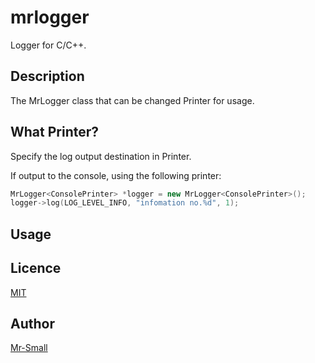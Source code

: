 # mrlogger
Logger for C/C++.


## Description

The MrLogger class that can be changed Printer for usage.

## What Printer?

Specify the log output destination in Printer.

If output to the console, using the following printer:
```c++
MrLogger<ConsolePrinter> *logger = new MrLogger<ConsolePrinter>();
logger->log(LOG_LEVEL_INFO, "infomation no.%d", 1);
```

## Usage

## Licence

[MIT](https://github.com/tcnksm/tool/blob/master/LICENCE)

## Author

[Mr-Small](https://github.com/Mr-Small)
